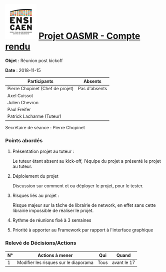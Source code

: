 <h1><img src="../img/ensicaen.png" width="100"> <a href="https://github.com/CCC-development-team/OASMR" style="text-align: center"> Projet OASMR - Compte rendu</a> </h1> 

**Objet** : Réunion post kickoff

**Date** : 2018-11-15

| Participants                     | Absents       |
| -------------------------------- | ------------- |
| Pierre Chopinet (Chef de projet) | Pas d'absents |
| Axel Cuissot                     |               |
| Julien Chevron                   |               |
| Paul Freifer                     |               |
| Patrick Lacharme (Tuteur)        |               |

Secrétaire de séance : Pierre Chopinet



### Points abordés

1.  Présentation projet au tuteur :

    Le tuteur étant absent au kick-off, l'équipe du projet a présenté le projet au tuteur. 

2.  Déploiement du projet

    Discussion sur comment et ou déployer le projet, pour le tester.

3.  Risques liés au projet : 

    Risque majeur sur la tâche de librairie de network, en effet sans cette librairie impossible de réaliser le projet.

4.   Rythme de réunions fixé à 3 semaines

5.   Priorité à apporter au Framework par rapport à l'interface graphique

### Relevé de Décisions/Actions

| N°   | Actions à mener                       | Qui  | Quand       |
| ---- | ------------------------------------- | ---- | ----------- |
| 1    | Modifier les risques sur le diaporama | Tous | avant le 17 |

